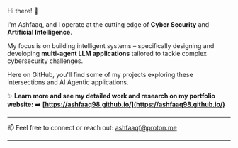 Hi there! 👋

I'm Ashfaaq, and I operate at the cutting edge of **Cyber Security** and **Artificial Intelligence**.

My focus is on building intelligent systems – specifically designing and developing **multi-agent LLM applications** tailored to tackle complex cybersecurity challenges.

Here on GitHub, you'll find some of my projects exploring these intersections and AI Agentic applications.

✨ **Learn more and see my detailed work and research on my portfolio website:**
➡️ **[https://ashfaaq98.github.io/](https://ashfaaq98.github.io/)**

---

📫 Feel free to connect or reach out:
[ashfaaqf@proton.me](mailto:ashfaaqf@proton.me)

---
